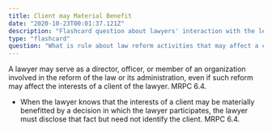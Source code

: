 ```yaml
---
title: Client may Material Benefit
date: "2020-10-23T00:01:37.121Z"
description: "Flashcard question about lawyers' interaction with the legal system."
type: "flashcard"
question: "What is rule about law reform activities that may affect a client?"
---
```


A lawyer may serve as a director, officer, or member of an organization involved in the reform of the law or its administration, even if such reform may affect the interests of a client of the lawyer. MRPC 6.4.

- When the lawyer knows that the interests of a client may be materially benefitted by a decision in which the lawyer participates, the lawyer must disclose that fact but need not identify the client. MRPC 6.4.

